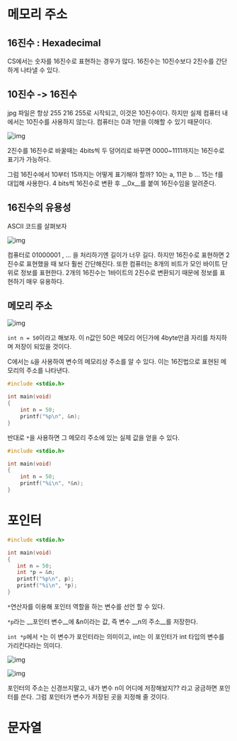 # 메모리 주소


## 16진수  : Hexadecimal

CS에서는 숫자를 16진수로 표현하는 경우가 많다. 16진수는 10진수보다 2진수를 간단하게 나타낼 수 있다.



## 10진수 -> 16진수

jpg 파일은 항상 255 216 255로 시작되고, 이것은 10진수이다. 하지만 실제 컴퓨터 내에서는 10진수를 사용하지 않는다. 컴퓨터는 0과 1만을 이해할 수 있기 때문이다.

![img](https://cphinf.pstatic.net/mooc/20170807_218/1502072784893AgAug_PNG/5.4_-01.png?type=w760)

2진수를 16진수로 바꿀때는 4bits씩 두 덩어리로 바꾸면 0000~1111까지는 16진수로 표기가 가능하다.

그럼 16진수에서 10부터 15까지는 어떻게 표기해야 할까? 10는 a, 11은 b ... 15는 f를 대입해 사용한다. 4 bits씩 16진수로 변환 후 __0x__를 붙여 16진수임을 알려준다.



## 16진수의 유용성

ASCII 코드를 살펴보자

![img](https://cphinf.pstatic.net/mooc/20170807_161/1502072871106NqRxw_PNG/5.4_-02.png?type=w760)

컴퓨터로 01000001 , ... 을 처리하기엔 길이가 너무 길다. 하지만 16진수로 표현하면 2진수로 표현했을 때 보다 훨씬 간단해진다. 또한 컴퓨터는 8개의 비트가 모인 바이트 단위로 정보를 표현한다. 2개의 16진수는 1바이트의 2진수로 변환되기 때문에 정보를 표현하기 매우 유용하다.



## 메모리 주소

![img](https://cs50.harvard.edu/x/2020/notes/4/n.png)

`int n = 50`이라고 해보자. 이 n값인 50은 메모리 어딘가에 4byte만큼 자리를 차지하며 저장이 되있을 것이다.

C에서는 `&`을 사용하여 변수의 메모리상 주소를 알 수 있다. 이는 16진법으로 표현된 메모리의 주소를 나타낸다.

```c
#include <stdio.h>

int main(void)
{
    int n = 50;
    printf("%p\n", &n);
}
```

반대로 `*`을 사용하면 그 메모리 주소에 있는 실제 값을 얻을 수 있다.

```c
#include <stdio.h>

int main(void)
{
    int n = 50;
    printf("%i\n", *&n);
}
```





# 포인터

 

```c
#include <stdio.h>

int main(void)
{
   int n = 50;
   int *p = &n;
   printf("%p\n", p);
   printf("%i\n", *p);
} 
```

`*`연산자를 이용해 포인터 역할을 하는 변수를 선언 할 수 있다.

`*p`라는 __포인터 변수__에 &n이라는 값, 즉 변수 __n의 주소__를 저장한다.

`int *p`에서 `*`는 이 변수가 포인터라는 의미이고, int는 이 포인터가 int 타입의 변수를 가리킨다라는 의미다.

![img](https://cs50.harvard.edu/x/2020/notes/4/p.png)

![img](https://cs50.harvard.edu/x/2020/notes/4/pointing.png)

포인터의 주소는 신경쓰지말고, 내가 변수 n이 어디에 저장해놨지?? 라고 궁금하면 포인터를 쓴다. 그럼 포인터가 변수가 저장된 곳을 지정해 줄 것이다.



# 문자열

